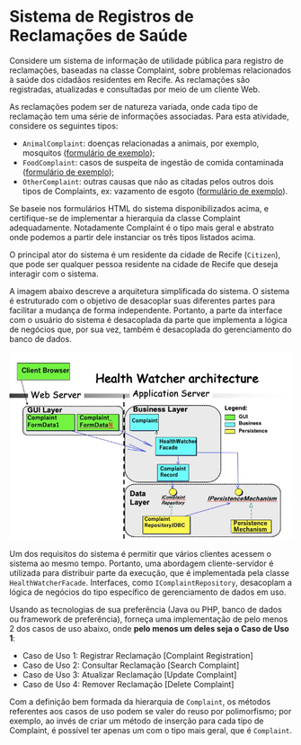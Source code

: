 # Sistema de Registros de Reclamações de Saúde

Considere um sistema de informação de utilidade pública para registro de reclamações, baseadas na classe Complaint, sobre problemas relacionados à saúde dos cidadãos residentes em Recife. As reclamações são registradas, atualizadas e consultadas por meio de um cliente Web.

As reclamações podem ser de natureza variada, onde cada tipo de reclamação tem uma série de informações associadas. Para esta atividade, considere os seguintes tipos: 

- `AnimalComplaint`: doenças relacionadas a animais, por exemplo, mosquitos ([formulário de exemplo](AnimalComplaint.html));
- `FoodComplaint`: casos de suspeita de ingestão de comida contaminada ([formulário de exemplo](FoodComplaint.html));
- `OtherComplaint`: outras causas que não as citadas pelos outros dois tipos de Complaints, ex: vazamento de esgoto ([formulário de exemplo](OtherComplaint.html)). 

Se baseie nos formulários HTML do sistema disponibilizados acima, e certifique-se de implementar a hierarquia da classe Complaint adequadamente. Notadamente Complaint é o tipo mais geral e abstrato onde podemos a partir dele instanciar os três tipos listados acima.

O principal ator do sistema é um residente da cidade de Recife (`Citizen`), que pode ser qualquer pessoa residente na cidade de Recife que deseja interagir com o sistema.

A imagem abaixo descreve a arquitetura simplificada do sistema. O sistema é estruturado com o objetivo de desacoplar suas diferentes partes para facilitar a mudança de forma independente. Portanto, a parte da interface com o usuário do sistema é desacoplada da parte que implementa a lógica de negócios que, por sua vez, também é desacoplada do gerenciamento do banco de dados.

![Arquitetura simplificada do sistema](simple-arch.jpeg)

Um dos requisitos do sistema é permitir que vários clientes acessem o sistema ao mesmo tempo. Portanto, uma abordagem cliente-servidor é utilizada para distribuir parte da execução, que é implementada pela classe `HealthWatcherFacade`. Interfaces, como `IComplaintRepository`, desacoplam a lógica de negócios do tipo específico de gerenciamento de dados em uso.

Usando as tecnologias de sua preferência (Java ou PHP, banco de dados ou framework de preferência), forneça uma implementação de pelo menos 2 dos casos de uso abaixo, onde **pelo menos um deles seja o Caso de Uso 1**: 

- Caso de Uso 1: Registrar Reclamação [Complaint Registration]
- Caso de Uso 2: Consultar Reclamação [Search Complaint]
- Caso de Uso 3: Atualizar Reclamação [Update Complaint]
- Caso de Uso 4: Remover Reclamação [Delete Complaint]

Com a definição bem formada da hierarquia de `Complaint`, os métodos referentes aos casos de uso podem se valer do reuso por polimorfismo; por exemplo, ao invés de criar um método de inserção para cada tipo de Complaint, é possível ter apenas um com o tipo mais geral, que é `Complaint`.